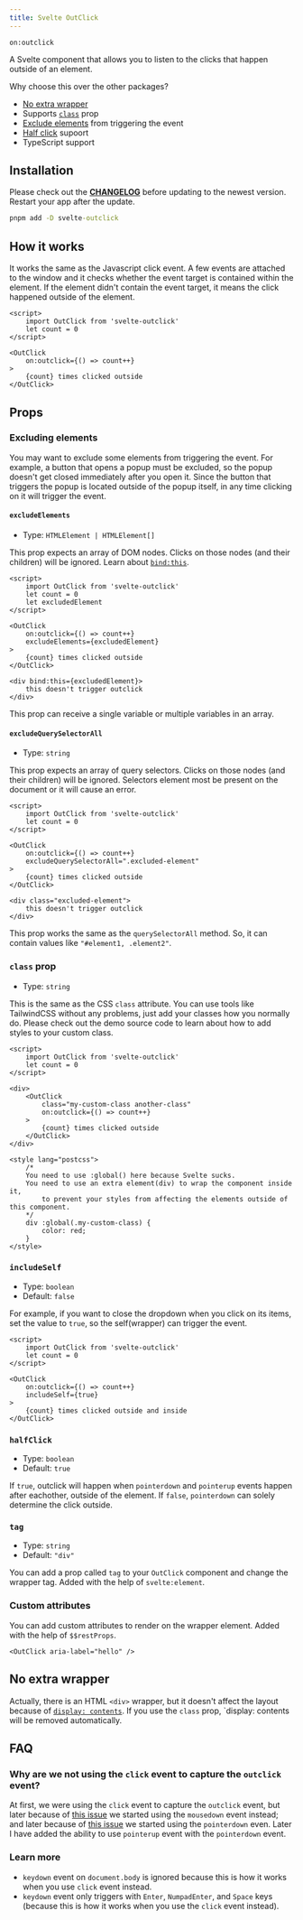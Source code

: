 ```yaml
---
title: Svelte OutClick
---
```


`on:outclick`

A Svelte component that allows you to listen to the clicks that happen outside of an element.

Why choose this over the other packages?

- [No extra wrapper](#no-extra-wrapper)
- Supports [`class`](#class-prop) prop
- [Exclude elements](#excluding-elements) from triggering the event
- [Half click](#halfclick) supoort
- TypeScript support

## Installation

Please check out the [**CHANGELOG**](svelte-outclick/changelog) before updating to the newest version. Restart your app after the update.

```cmd
pnpm add -D svelte-outclick
```

## How it works

It works the same as the Javascript click event. A few events are attached to the window and it checks whether the event target is contained within the element. If the element didn't contain the event target, it means the click happened outside of the element.

<!-- prettier-ignore -->
```svelte
<script>
	import OutClick from 'svelte-outclick'
	let count = 0
</script>

<OutClick
	on:outclick={() => count++}
>
	{count} times clicked outside
</OutClick>
```

## Props

### Excluding elements

You may want to exclude some elements from triggering the event. For example, a button that opens a popup must be excluded, so the popup doesn't get closed immediately after you open it. Since the button that triggers the popup is located outside of the popup itself, in any time clicking on it will trigger the event.

#### `excludeElements`

- Type: `HTMLElement | HTMLElement[]`

This prop expects an array of DOM nodes. Clicks on those nodes (and their children) will be ignored. Learn about [`bind:this`](https://svelte.dev/tutorial/bind-this).

<!-- prettier-ignore -->
```svelte
<script>
	import OutClick from 'svelte-outclick'
	let count = 0
	let excludedElement
</script>

<OutClick
	on:outclick={() => count++}
	excludeElements={excludedElement}
>
	{count} times clicked outside
</OutClick>

<div bind:this={excludedElement}>
	this doesn't trigger outclick
</div>
```

This prop can receive a single variable or multiple variables in an array.

#### `excludeQuerySelectorAll`

- Type: `string`

This prop expects an array of query selectors. Clicks on those nodes (and their children) will be ignored. Selectors element most be present on the document or it will cause an error.

<!-- prettier-ignore -->
```svelte
<script>
	import OutClick from 'svelte-outclick'
	let count = 0
</script>

<OutClick
	on:outclick={() => count++}
	excludeQuerySelectorAll=".excluded-element"
>
	{count} times clicked outside
</OutClick>

<div class="excluded-element">
	this doesn't trigger outclick
</div>
```

This prop works the same as the `querySelectorAll` method. So, it can contain values like `"#element1, .element2"`.

### `class` prop

- Type: `string`

This is the same as the CSS `class` attribute. You can use tools like TailwindCSS without any problems, just add your classes how you normally do. Please check out the demo source code to learn about how to add styles to your custom class.

<!-- prettier-ignore -->
```svelte
<script>
	import OutClick from 'svelte-outclick'
	let count = 0
</script>

<div>
	<OutClick
		class="my-custom-class another-class"
		on:outclick={() => count++}
	>
		{count} times clicked outside
	</OutClick>
</div>

<style lang="postcss">
	/*
	You need to use :global() here because Svelte sucks.
	You need to use an extra element(div) to wrap the component inside it,
		to prevent your styles from affecting the elements outside of this component.
	*/
	div :global(.my-custom-class) {
		color: red;
	}
</style>
```

### `includeSelf`

- Type: `boolean`
- Default: `false`

For example, if you want to close the dropdown when you click on its items, set the value to `true`, so the self(wrapper) can trigger the event.

<!-- prettier-ignore -->
```svelte
<script>
	import OutClick from 'svelte-outclick'
	let count = 0
</script>

<OutClick
	on:outclick={() => count++}
	includeSelf={true}
>
	{count} times clicked outside and inside
</OutClick>
```

### `halfClick`

- Type: `boolean`
- Default: `true`

If `true`, outclick will happen when `pointerdown` and `pointerup` events happen after eachother, outside of the element. If `false`, `pointerdown` can solely determine the click outside.

### `tag`

- Type: `string`
- Default: `"div"`

You can add a prop called `tag` to your `OutClick` component and change the wrapper tag. Added with the help of `svelte:element`.

### Custom attributes

You can add custom attributes to render on the wrapper element. Added with the help of `$$restProps`.

```svelte
<OutClick aria-label="hello" />
```

## No extra wrapper

Actually, there is an HTML `<div>` wrapper, but it doesn't affect the layout because of [`display: contents`](https://caniuse.com/css-display-contents). If you use the `class` prop, `display: contents will be removed automatically.

## FAQ

### Why are we not using the `click` event to capture the `outclick` event?

At first, we were using the `click` event to capture the `outclick` event, but later because of [this issue](https://github.com/babakfp/svelte-outclick/issues/4) we started using the `mousedown` event instead; and later because of [this issue](https://github.com/babakfp/svelte-outclick/issues/6) we started using the `pointerdown` even. Later I have added the ability to use `pointerup` event with the `pointerdown` event.

### Learn more

- `keydown` event on `document.body` is ignored because this is how it works when you use `click` event instead.
- `keydown` event only triggers with `Enter`, `NumpadEnter`, and `Space` keys (because this is how it works when you use the `click` event instead).
